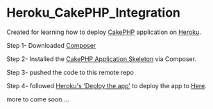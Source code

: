 # Heroku_CakePHP_Integration
Created for learning how to deploy [CakePHP](https://cakephp.org/) application on [Heroku](https://www.heroku.com/).

Step 1- Downloaded [Composer](https://getcomposer.org/doc/00-intro.md)

Step 2- Installed the [CakePHP Application Skeleton](https://github.com/cakephp/app) via Composer.

Step 3- pushed the code to this remote repo

Step 4- followed [Heroku's 'Deploy the app'](https://devcenter.heroku.com/articles/getting-started-with-php#deploy-the-app) to deploy the app to [Here](https://heroku-cakephp-integration.herokuapp.com/).


more to come soon....